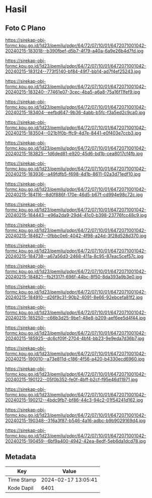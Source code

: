 # Hasil

## Foto C Plano

https://sirekap-obj-formc.kpu.go.id/1d23/pemilu/pdpr/64/72/07/10/01/6472071001042-20240215-183018--b390fbef-d5b7-4f79-a40a-6a9e26b4d7fd.jpg

https://sirekap-obj-formc.kpu.go.id/1d23/pemilu/pdpr/64/72/07/10/01/6472071001042-20240215-183124--773f5140-bf84-49f7-bb14-ad7f4ef25243.jpg

https://sirekap-obj-formc.kpu.go.id/1d23/pemilu/pdpr/64/72/07/10/01/6472071001042-20240215-183240--77461e07-3cec-4ba5-a6a8-75a16f11fef9.jpg

https://sirekap-obj-formc.kpu.go.id/1d23/pemilu/pdpr/64/72/07/10/01/6472071001042-20240215-183404--eefbd647-9b36-4abb-b5fc-f3a5ed2c9ca0.jpg

https://sirekap-obj-formc.kpu.go.id/1d23/pemilu/pdpr/64/72/07/10/01/6472071001042-20240215-183504--021b1f0b-ffc9-4d7e-8441-e0f403e7ccb3.jpg

https://sirekap-obj-formc.kpu.go.id/1d23/pemilu/pdpr/64/72/07/10/01/6472071001042-20240215-183825--1d6ded81-e920-45d6-bd1b-cea8017cf4fb.jpg

https://sirekap-obj-formc.kpu.go.id/1d23/pemilu/pdpr/64/72/07/10/01/6472071001042-20240215-183936--a49fdfb5-f698-4d1b-8611-02a3d71edf10.jpg

https://sirekap-obj-formc.kpu.go.id/1d23/pemilu/pdpr/64/72/07/10/01/6472071001042-20240215-184116--8d0f886f-170e-46d5-b67f-cd994e98c72c.jpg

https://sirekap-obj-formc.kpu.go.id/1d23/pemilu/pdpr/64/72/07/10/01/6472071001042-20240215-184443--e96a2da9-29d4-41c0-b398-23776fcc48c9.jpg

https://sirekap-obj-formc.kpu.go.id/1d23/pemilu/pdpr/64/72/07/10/01/6472071001042-20240215-184627--0fbbc0e6-4042-4f98-a24d-3f28d528d370.jpg

https://sirekap-obj-formc.kpu.go.id/1d23/pemilu/pdpr/64/72/07/10/01/6472071001042-20240215-184738--a67a56d3-2468-411a-8c95-87eac5cef57c.jpg

https://sirekap-obj-formc.kpu.go.id/1d23/pemilu/pdpr/64/72/07/10/01/6472071001042-20240215-184821--fb2f317f-696f-44bc-8f50-8da393a9b3e0.jpg

https://sirekap-obj-formc.kpu.go.id/1d23/pemilu/pdpr/64/72/07/10/01/6472071001042-20240215-184910--d26f9c31-90b2-4091-8e66-92ebcefa81f2.jpg

https://sirekap-obj-formc.kpu.go.id/1d23/pemilu/pdpr/64/72/07/10/01/6472071001042-20240215-185250--c66b3d25-9be1-48e8-b209-aef6ee5d4f44.jpg

https://sirekap-obj-formc.kpu.go.id/1d23/pemilu/pdpr/64/72/07/10/01/6472071001042-20240215-185925--dc6cf09f-2704-4bf4-bb23-9e9eda7d36b7.jpg

https://sirekap-obj-formc.kpu.go.id/1d23/pemilu/pdpr/64/72/07/10/01/6472071001042-20240215-190010--a73e811d-c186-4f56-a420-b4330ecd6960.jpg

https://sirekap-obj-formc.kpu.go.id/1d23/pemilu/pdpr/64/72/07/10/01/6472071001042-20240215-190122--05f0b352-fe0f-4bff-b2cf-f95e46d11971.jpg

https://sirekap-obj-formc.kpu.go.id/1d23/pemilu/pdpr/64/72/07/10/01/6472071001042-20240215-190212--4bdc9fb7-bf86-44c3-94c2-01f54241d162.jpg

https://sirekap-obj-formc.kpu.go.id/1d23/pemilu/pdpr/64/72/07/10/01/6472071001042-20240215-190348--316a3f87-b546-4a16-adbc-b9b9029169d4.jpg

https://sirekap-obj-formc.kpu.go.id/1d23/pemilu/pdpr/64/72/07/10/01/6472071001042-20240215-190459--6bf9a400-4942-42ea-8edf-5eb6da1dcd78.jpg


## Metadata

| Key        | Value               |
| ---------- | ------------------- |
| Time Stamp | 2024-02-17 13:05:41 |
| Kode Dapil | 6401                |



